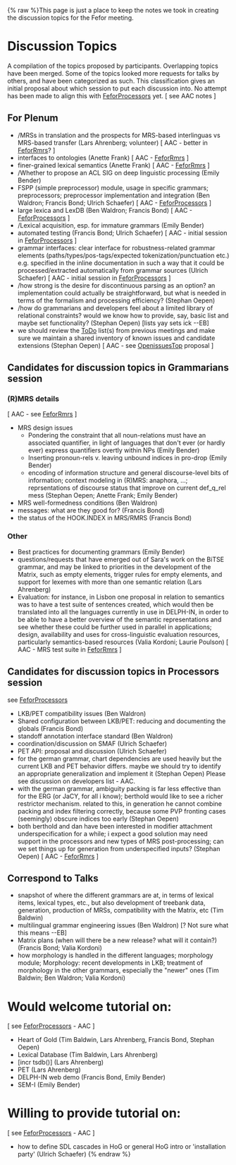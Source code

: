 {% raw %}This page is just a place to keep the notes we took in creating the
discussion topics for the Fefor meeting.

# Discussion Topics

A compilation of the topics proposed by participants. Overlapping topics
have been merged. Some of the topics looked more requests for talks by
others, and have been categorized as such. This classification gives an
initial proposal about which session to put each discussion into. No
attempt has been made to align this with
[FeforProcessors](https://blog.inductorsoftware.com/docsproto/summits/FeforProcessors) yet. \[ see AAC notes \]

## For Plenum

- /MRSs in translation and the prospects for MRS-based interlinguas vs
MRS-based transfer (Lars Ahrenberg; volunteer) \[ AAC - better in
[FeforRmrs](https://blog.inductorsoftware.com/docsproto/summits/FeforRmrs)? \]
- interfaces to ontologies (Anette Frank) \[ AAC -
[FeforRmrs](https://blog.inductorsoftware.com/docsproto/summits/FeforRmrs) \]
- finer-grained lexical semantics (Anette Frank) \[ AAC -
[FeforRmrs](https://blog.inductorsoftware.com/docsproto/summits/FeforRmrs) \]
- /Whether to propose an ACL SIG on deep linguistic processing (Emily
Bender)
- FSPP (simple preprocessor) module, usage in specific grammars;
preprocessors; preprocessor implementation and integration (Ben
Waldron; Francis Bond; Ulrich Schaefer) \[ AAC -
[FeforProcessors](https://blog.inductorsoftware.com/docsproto/summits/FeforProcessors) \]
- large lexica and LexDB (Ben Waldron; Francis Bond) \[ AAC -
[FeforProcessors](https://blog.inductorsoftware.com/docsproto/summits/FeforProcessors) \]
- /Lexical acquisition, esp. for immature grammars (Emily Bender)
- automated testing (Francis Bond; Ulrich Schaefer) \[ AAC - initial
session in [FeforProcessors](https://blog.inductorsoftware.com/docsproto/summits/FeforProcessors) \]
- grammar interfaces: clear interface for robustness-related grammar
elements (paths/types/pos-tags/expected tokenization/punctuation
etc.) e.g. specified in the inline documentation in such a way that
it could be processed/extracted automatically from grammar sources
(Ulrich Schaefer) \[ AAC - initial session in
[FeforProcessors](https://blog.inductorsoftware.com/docsproto/summits/FeforProcessors) \]
- /how strong is the desire for discontinuous parsing as an option? an
implementation could actually be straightforward, but what is needed
in terms of the formalism and processing efficiency? (Stephan Oepen)
- /how do grammarians and developers feel about a limited library of
relational constraints? would we know how to provide, say, basic
list and maybe set functionality? (Stephan Oepen) \[lists yay sets
ick --EB\]
- we should review the [ToDo](/ToDo) list(s) from previous meetings
and make sure we maintain a shared inventory of known issues and
candidate extensions (Stephan Oepen) \[ AAC - see
[OpenissuesTop](https://blog.inductorsoftware.com/docsproto/summits/OpenissuesTop) proposal \]

## Candidates for discussion topics in Grammarians session

### (R)MRS details

\[ AAC - see [FeforRmrs](https://blog.inductorsoftware.com/docsproto/summits/FeforRmrs) \]

- MRS design issues
  - Pondering the constraint that all noun-relations must have an
associated quantifier, in light of languages that don't ever (or
hardly ever) express quantifiers overtly within NPs (Emily
Bender)
  - Inserting pronoun-rels v. leaving unbound indices in pro-drop
(Emily Bender)
  - encoding of information structure and general discourse-level
bits of information; context modeling in (R)MRS: anaphora, ...;
reprsentations of discourse status that improve on current
def\_q\_rel mess (Stephan Oepen; Anette Frank; Emily Bender)
- MRS well-formedness conditions (Ben Waldron)
- messages: what are they good for? (Francis Bond)
- the status of the HOOK.INDEX in MRS/RMRS (Francis Bond)

### Other

- Best practices for documenting grammars (Emily Bender)
- questions/requests that have emerged out of Sara's work on the BiTSE
grammar, and may be linked to priorities in the development of the
Matrix, such as empty elements, trigger rules for empty elements,
and support for lexemes with more than one semantic relation (Lars
Ahrenberg)
- Evaluation: for instance, in Lisbon one proposal in relation to
semantics was to have a test suite of sentences created, which would
then be translated into all the languages currently in use in
DELPH-IN, in order to be able to have a better overview of the
semantic representations and see whether these could be further used
in parallel in applications; design, availability and uses for
cross-linguistic evaluation resources, particularly semantics-based
resources (Valia Kordoni; Laurie Poulson) \[ AAC - MRS test suite in
[FeforRmrs](https://blog.inductorsoftware.com/docsproto/summits/FeforRmrs) \]

## Candidates for discussion topics in Processors session

see [FeforProcessors](https://blog.inductorsoftware.com/docsproto/summits/FeforProcessors)

- LKB/PET compatibility issues (Ben Waldron)
- Shared configuration between LKB/PET: reducing and documenting the
globals (Francis Bond)
- standoff annotation interface standard (Ben Waldron)
- coordination/discussion on SMAF (Ulrich Schaefer)
- PET API: proposal and discussion (Ulrich Schaefer)
- for the german grammar, chart dependencies are used heavily but the
current LKB and PET behavior differs. maybe we should try to
identify an appropriate generalization and implement it (Stephan
Oepen) Please see discussion on developers list - AAC.
- with the german grammar, ambiguity packing is far less effective
than for the ERG (or JaCY, for all i know); berthold would like to
see a richer restrictor mechanism. related to this, in generation he
cannot combine packing and index filtering correctly, because some
PVP fronting cases (seemingly) obscure indices too early (Stephan
Oepen)
- both berthold and dan have been interested in modifier attachment
underspecification for a while; i expect a good solution may need
support in the processors and new types of MRS post-processing; can
we set things up for generation from underspecified inputs? (Stephan
Oepen) \[ AAC - [FeforRmrs](https://blog.inductorsoftware.com/docsproto/summits/FeforRmrs) \]

## Correspond to Talks

- snapshot of where the different grammars are at, in terms of lexical
items, lexical types, etc., but also development of treebank data,
generation, production of MRSs, compatibility with the Matrix, etc
(Tim Baldwin)
- multilingual grammar engineering issues (Ben Waldron) \[? Not sure
what this means --EB\]
- Matrix plans (when will there be a new release? what will it
contain?) (Francis Bond; Valia Kordoni)
- how morphology is handled in the different languages; morphology
module; Morphology: recent developments in LKB; treatment of
morphology in the other grammars, especially the "newer" ones (Tim
Baldwin; Ben Waldron; Valia Kordoni)

# Would welcome tutorial on:

\[ see [FeforProcessors](https://blog.inductorsoftware.com/docsproto/summits/FeforProcessors) - AAC \]

- Heart of Gold (Tim Baldwin, Lars Ahrenberg, Francis Bond, Stephan
Oepen)
- Lexical Database (Tim Baldwin, Lars Ahrenberg)
- \[incr tsdb()\] (Lars Ahrenberg)
- PET (Lars Ahrenberg)
- DELPH-IN web demo (Francis Bond, Emily Bender)
- SEM-I (Emily Bender)

# Willing to provide tutorial on:

\[ see [FeforProcessors](https://blog.inductorsoftware.com/docsproto/summits/FeforProcessors) - AAC \]

- how to define SDL cascades in HoG or general HoG intro or
'installation party' (Ulrich Schaefer)
<update date omitted for speed>{% endraw %}